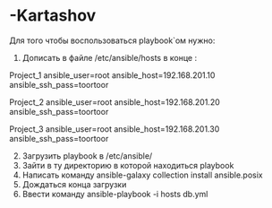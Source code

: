 # -Kartashov
Для того чтобы воспользоваться playbook`ом нужно:
1. Дописать в файле /etc/ansible/hosts в конце :

Project_1 ansible_user=root ansible_host=192.168.201.10 ansible_ssh_pass=toortoor

Project_2 ansible_user=root ansible_host=192.168.201.20 ansible_ssh_pass=toortoor

Project_3 ansible_user=root ansible_host=192.168.201.30 ansible_ssh_pass=toortoor

2. Загрузить playbook в /etc/ansible/
3. Зайти в ту директорию в которой находиться playbook
4. Написать команду ansible-galaxy collection install ansible.posix
5. Дождаться конца загрузки
6. Ввести команду ansible-playbook -i hosts db.yml
